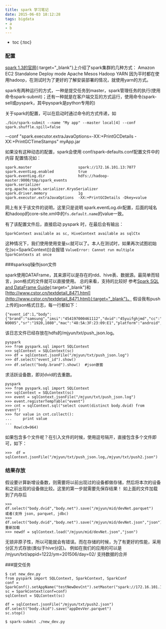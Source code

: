 ```yaml
---
title: spark 学习笔记
date: 2015-06-03 18:12:28
tags: bigdata
- a
- b
---
```


* toc 
{:toc}

### 配置

[spark 1.3的官网](http://spark.apache.org/docs/latest/index.html){:target="_blank"}上介绍了spark集群的几种方式：
Amazon EC2
Standalone Deploy mode
Apache Mesos
Hadoop YARN
因为平时都在使用hadoop，在测试时为了更好的了解安装部署的情况，就使用yarn的方式。

spark有两种运行的方式，一种是提交任务到master，spark管理任务的执行(使用命令spark-submit)；还有一种就是在客户端交互的方式运行，使用命令(spark-sell或pyspark，其中pyspark是python专用的)

关于spark的配置，可以在启动时通过命令的方式传递，如

    ./bin/spark-submit --name "My app" --master local[4] --conf spark.shuffle.spill=false 
   --conf "spark.executor.extraJavaOptions=-XX:+PrintGCDetails -XX:+PrintGCTimeStamps" myApp.jar

如果没有这种动态的配置，spark会使用 conf/spark-defaults.conf配置文件中的内容
配置情况如：

    spark.master                     spark://172.16.101.13:7077
    spark.eventLog.enabled           true
    spark.eventLog.dir               hdfs://hadoop-master:9000/tmp/spark_events
    spark.serializer                 org.apache.spark.serializer.KryoSerializer
    spark.driver.memory              1g
    spark.executor.extraJavaOptions  -XX:+PrintGCDetails -Dkey=value

网上有关于该文件的说明，这里只是说明 spark.eventLog.dir配置，后面的域名和hadoop的core-site.xml中的`fs.default.name`的value一致。

有了该配置文件后，直接启动 pyspark 时，在最后会有输出：

    SparkContext available as sc, HiveContext available as sqlCtx

这种情况下，我们使用使用变量`sc`就可以了。本人在测试时，如果再次试图初始化(sc=SparkContext())会报错 `ValueError: Cannot run multiple SparkContexts at once`

###sparksql操作json文件

spark使用DATAFrame，其来源可以是存在的rdd、hive表、数据源。最简单而轻言，json格式的文件就可以直接使用。
总的来看，支持的比较好
参考[Spark SQL and DataFrame Guide](http://spark.apache.org/docs/latest/sql-programming-guide.html){:target="_blank"}和[http://www.cstor.cn/textdetail_8471.html](http://www.cstor.cn/textdetail_8471.html){:target="_blank"}。
假设我有push上传的json格式日志，每一行都如下：

    {"event_id":1,"body":{"brand":"samsung","imsi":"454197000461112","dvid":"45yuifghjmd","cc":"HK","osv":"5.0","dtn":"SM-N9005","sr":"1920,1080","mac":"48:5A:3F:23:09:E1","platform":"android","net":"wifi"}}

该日志文件已经存放在hdfs的/mjyun/txt/push_json.log。

    pyspark
    >>> from pyspark.sql import SQLContext
    >>> sqlContext = SQLContext(sc)
    >>> df = sqlContext.jsonFile("/mjyun/txt/push_json.log")
    >>> df.select("event_id").show()
    >>> df.select("body.brand").show()  #json嵌套
    
求活跃设备数，即对dvid的去重数。

    pyspark
    >>> from pyspark.sql import SQLContext
    >>> sqlContext = SQLContext(sc)
    >>> event = sqlContext.jsonFile("/mjyun/txt/push_json.log")
    >>> event.registerTempTable("event")
    >>> cnt = sqlContext.sql("select count(distinct body.dvid) from event")
    >>> for value in cnt.collect():
    ...     print value
    ...
        Row(c0=964)

如果包含多个文件呢？在引入文件的时候，使用逗号隔开，直接包含多个文件即可，如下：

    >>>  df = sqlContext.jsonFile("/mjyun/txt/push_json.log,/mjyun/txt/push2.json")
    

### 结果存放

假设要计算新增设备数，则需要将以前出现过的设备都做存储，然后将本次的设备和之前出现的设备做比较。这里的第一步就需要先保存结果！
如上面的文件加载到了内存后

    >>> df.select("body.dvid","body.net").save("/mjyun/mid/devNet.parquet") 
    或者(支持 json, parquet, jdbc)
    >>> df.select("body.dvid","body.net").save("/mjyun/mid/devNet.json","json")
    重新加载
    >>> newdf = sqlContext.load("/mjyun/mid/devNet.json","json")
    
无锁非原子性，所以可能就会有错误。而在存储的时候，为了有更好的性能，采用分区方式存放(类似于hive分区)。
例如在我们的应用的可以是 /mjyun/txt/appid=1222/ym=201506/day=02/
支持数据的合并

    
###提交任务

    $ cat new_dev.py 
    from pyspark import SQLContext, SparkContext, SparkConf
    conf = SparkConf().setAppName("testNewDevCnt").setMaster("spark://172.16.101.13:7077")
    sc = SparkContext(conf=conf)
    sqlContext = SQLContext(sc)

    df = sqlContext.jsonFile("/mjyun/txt/push2.json")
    df.select("body.ckid").save("appDevVer.parquet")
    sc.stop()
    
    $ spark-submit ./new_dev.py 
